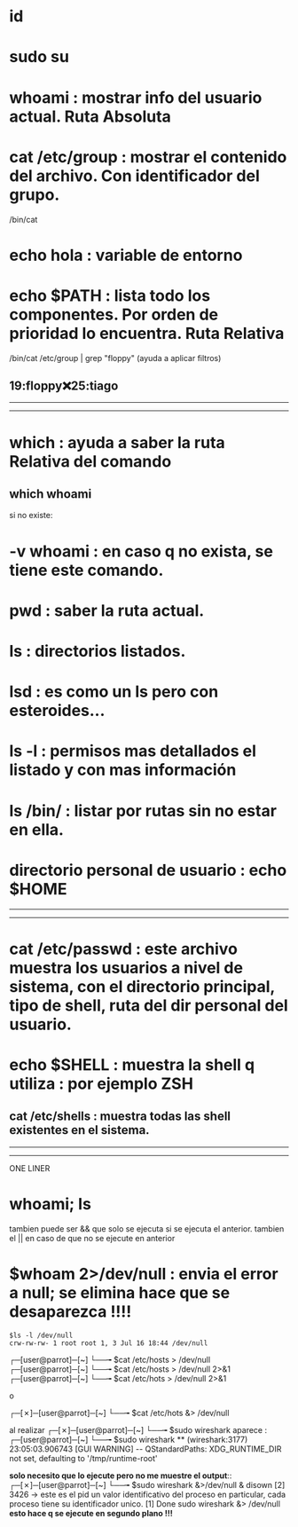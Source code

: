 # id
# sudo su
# whoami : mostrar info del usuario actual. __Ruta Absoluta__

# cat /etc/group : mostrar el contenido del archivo. Con identificador del grupo.
/bin/cat

# echo hola : variable de entorno
# echo $PATH : lista todo los componentes. Por orden de prioridad lo encuentra. __Ruta Relativa__

/bin/cat /etc/group | grep "floppy" (ayuda a aplicar filtros)
## 19:floppy:x:25:tiago

----
----

# which : ayuda a saber la ruta Relativa del comando
## which whoami
si no existe:
# -v whoami : en caso q no exista, se tiene este comando.

# pwd : saber la ruta actual.
# ls : directorios listados.
# lsd : es como un ls pero con esteroides...

# ls -l : permisos mas detallados el listado y con mas información
# ls /bin/ : listar por rutas sin no estar en ella.

# directorio personal de usuario : echo $HOME

----
----

# cat /etc/passwd : este archivo muestra los usuarios a nivel de sistema, con el directorio principal, tipo de shell, ruta del dir personal del usuario.

# echo $SHELL : muestra la shell q utiliza : por ejemplo ZSH
## cat /etc/shells : muestra todas las shell existentes en el sistema.

----
----
ONE LINER

# whoami; ls
tambien puede ser && que solo se ejecuta si se ejecuta el anterior.
tambien el || en caso de que no se ejecute en anterior

# __$whoam 2>/dev/null__ : envia el error a null; se elimina hace que se desaparezca !!!!
    $ls -l /dev/null
    crw-rw-rw- 1 root root 1, 3 Jul 16 18:44 /dev/null

┌─[user@parrot]─[~]
└──╼ $cat /etc/hosts > /dev/null
┌─[user@parrot]─[~]
└──╼ $cat /etc/hosts > /dev/null 2>&1
┌─[user@parrot]─[~]
└──╼ $cat /etc/hots > /dev/null 2>&1

o

┌─[✗]─[user@parrot]─[~]
└──╼ $cat /etc/hots &> /dev/null

al realizar
┌─[✗]─[user@parrot]─[~]
└──╼ $sudo wireshark
aparece :
┌─[user@parrot]─[~]
└──╼ $sudo wireshark
 ** (wireshark:3177) 23:05:03.906743 [GUI WARNING] -- QStandardPaths: XDG_RUNTIME_DIR not set, defaulting to '/tmp/runtime-root'

__solo necesito que lo ejecute pero no me muestre el output__::
┌─[✗]─[user@parrot]─[~]
└──╼ $sudo wireshark &>/dev/null & disown
[2] 3426 -> este es el pid un valor identificativo del proceso en particular, cada proceso tiene su identificador unico.
[1]   Done   sudo wireshark &> /dev/null
__esto hace q se ejecute en segundo plano !!!__
